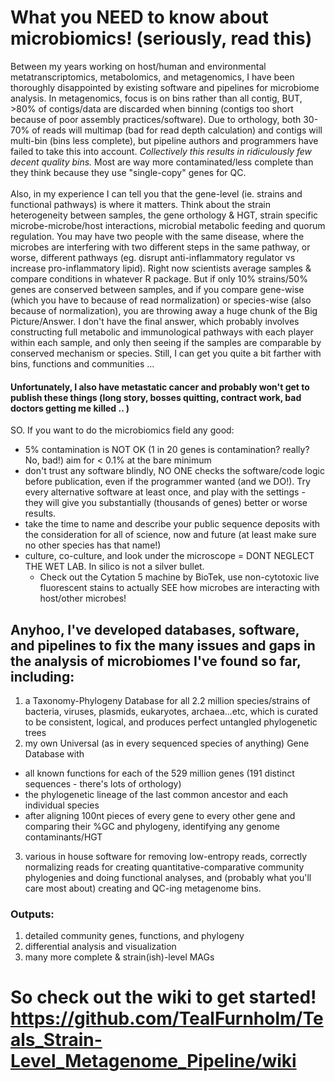 # What you NEED to know about microbiomics! (seriously, read this)
Between my years working on host/human and environmental metatranscriptomics, metabolomics, and metagenomics, I have been thoroughly disappointed by existing software and pipelines for microbiome analysis. In metagenomics, focus is on bins rather than all contig, BUT, >80% of contigs/data are discarded when binning (contigs too short because of poor assembly practices/software). Due to orthology, both 30-70% of reads will multimap (bad for read depth calculation) and contigs will multi-bin (bins less complete), but pipeline authors and programmers have failed to take this into account. *Collectively this results in ridiculously few decent quality bins.* Most are way more contaminated/less complete than they think because they use "single-copy" genes for QC. <br> <br>
Also, in my experience I can tell you that the gene-level (ie. strains and functional pathways) is where it matters. Think about the strain heterogeneity between samples, the gene orthology & HGT, strain specific microbe-microbe/host interactions, microbial metabolic feeding and quorum regulation. You may have two people with the same disease, where the microbes are interfering with two different steps in the same pathway, or worse, different pathways (eg. disrupt anti-inflammatory regulator vs increase pro-inflammatory lipid). Right now scientists average samples & compare conditions in whatever R package. But if only 10% strains/50% genes are conserved between samples, and if you compare gene-wise (which you have to because of read normalization) or species-wise (also because of normalization), you are throwing away a huge chunk of the Big Picture/Answer. I don't have the final answer, which probably involves constructing full metabolic and immunological pathways with each player within each sample, and only then seeing if the samples are comparable by conserved mechanism or species. Still, I can get you quite a bit farther with bins, functions and communities ... <br>
 
#### Unfortunately, I also have metastatic cancer and probably won't get to publish these things (long story, bosses quitting, contract work, bad doctors getting me killed .. )
SO. If you want to do the microbiomics field any good: 
- 5% contamination is NOT OK (1 in 20 genes is contamination? really? No, bad!) aim for < 0.1% at the bare minimum
- don't trust any software blindly, NO ONE checks the software/code logic before publication, even if the programmer wanted (and we DO!). Try every alternative software at least once, and play with the settings - they will give you substantially (thousands of genes) better or worse results.
- take the time to name and describe your public sequence deposits with the consideration for all of science, now and future (at least make sure no other species has that name!)
- culture, co-culture, and look under the microscope = DONT NEGLECT THE WET LAB. In silico is not a silver bullet. 
  - Check out the Cytation 5 machine by BioTek, use non-cytotoxic live fluorescent stains to actually SEE how microbes are interacting with host/other microbes!

## Anyhoo, I've developed databases, software, and pipelines to fix the many issues and gaps in the analysis of microbiomes I've found so far, including:
1. a Taxonomy-Phylogeny Database for all 2.2 million species/strains of bacteria, viruses, plasmids, eukaryotes, archaea...etc, which is curated to be consistent, logical, and produces perfect untangled phylogenetic trees
2. my own Universal (as in every sequenced species of anything) Gene Database with 
  - all known functions for each of the 529 million genes (191 distinct sequences - there's lots of orthology)
  - the phylogenetic lineage of the last common ancestor and each individual species
  - after aligning 100nt pieces of every gene to every other gene and comparing their %GC and phylogeny, identifying any genome contaminants/HGT
3. various in house software for removing low-entropy reads, correctly normalizing reads for creating quantitative-comparative community phylogenies and doing functional analyses, and (probably what you'll care most about) creating and QC-ing metagenome bins.

### Outputs: 
1. detailed community genes, functions, and phylogeny
2. differential analysis and visualization
3. many more complete & strain(ish)-level MAGs

# So check out the wiki to get started! https://github.com/TealFurnholm/Teals_Strain-Level_Metagenome_Pipeline/wiki
